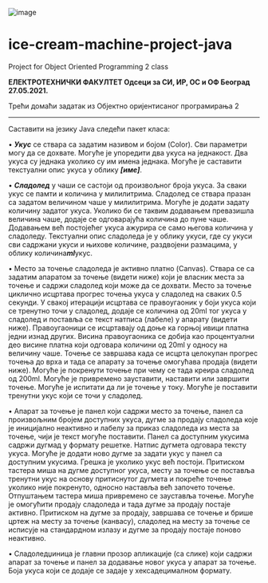 ![image](https://user-images.githubusercontent.com/92127059/148450153-77e28df1-818e-4c80-99ad-193cc2443e2e.png)

# ice-cream-machine-project-java
Project for Object Oriented Programming 2 class



<b>ЕЛЕКТРОТЕХНИЧКИ ФАКУЛТЕТ
Одсеци за СИ, ИР, ОС и ОФ Београд 27.05.2021.</b>

Трећи домаћи задатак из
Објектно оријентисаног програмирања 2


<hr>



Саставити на језику Java следећи пакет класа:

• <b><i>Укус</i></b> се ствара са задатим називом и бојом (Color). Сви параметри могу да се дохвате. Могуће је 
упоредити два укуса на једнакост. Два укуса су једнака уколико су им имена једнака. Могуће је 
саставити текстуални опис укуса у облику <b><i>[име]</i></b>.

• <b><i>Сладолед</i></b> у чаши се састоји од произвољног броја укуса. За сваки укус се памти и количина у 
милилитрима. Сладолед се ствара празан са задатом величином чаше у милилитрима. Могуће је 
додати задату количину задатог укуса. Уколико би се таквим додавањем превазишла величина
чаше, додаје се одговарајућа количина до пуне чаше. Додавањем већ постојећег укуса ажурира се 
само његова количина у сладоледу. Текстуални опис сладоледа је у облику укуси, где су укуси сви 
садржани укуси и њихове количине, раздвојени размацима, у облику количина<b><i>ml</i></b>укус.

• Место за точење сладоледа је активно платно (Canvas). Ствара се са задатим апаратом за 
точење (видети ниже) који је власник места за точење и садржи сладолед који може да се 
дохвати. Место за точење циклично исцртава прогрес точења укуса у сладолед на сваких 0.5 
секунди. У свакој итерацији исцртава се правоугаоник у боји укуса који се тренутно точи у 
сладолед, додаје се количина од 20ml тог укуса у сладолед и поставља се текст натписа (лабеле) у 
апарату (видети ниже). Правоугаоници се исцртавају од доње ка горњој ивици платна једни изнад 
других. Висина правоугаоника се добија као процентуални део висине платна који одговара 
количини од 20ml у односу на величину чаше. Точење се завршава када се исцрта целокупан 
прогрес точења до врха и тада се апарату за точење омогућава продаја (видети ниже). Могуће је 
покренути точење при чему се тада креира сладолед од 200ml. Могуће је привремено зауставити, 
наставити или завршити точење. Могуће је испитати да ли је точење у току. Могуће је поставити 
тренутни укус који се точи у сладолед.

• Апарат за точење је панел који садржи место за точење, панел са произвољним бројем
доступних укуса, дугме за продају сладоледа које је иницијално неактивно и лабелу за приказ 
сладоледа из места за точење, чији је текст могуће поставити. Панел са доступним укусима 
садржи дугмад у формату решетке. Натпис дугмета одговара тексту укуса. Могуће је додати ново 
дугме за задати укус у панел са доступним укусима. Грешка је 
уколико укус већ постоји. Притиском тастера миша на дугме
доступног укуса, месту за точење се поставља тренутни укус
на основу притиснутог дугмета и покреће точење уколико није 
покренуто, односно наставља већ започето точење. 
Отпуштањем тастера миша привремено се зауставља точење.
Могуће је омогућити продају сладоледа и тада дугме за 
продају постаје активно. Притиском на дугме за продају, 
завршава се точење и брише цртеж на месту за точење
(канвасу), сладолед на месту за точење се исписује на 
стандардном излазу и дугме за продају постаје поново 
неактивно. 

• Сладоледџиница је главни прозор апликације (са слике) који садржи апарат за точење и панел за 
додавање новог укуса у апарат за точење. Боја укуса који се додаје се задаје у хексадецималном 
формату.
